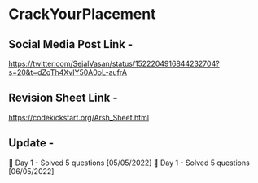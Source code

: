 # CrackYourPlacement

## Social Media Post Link -
https://twitter.com/SejalVasan/status/1522204916844232704?s=20&t=dZqTh4XvIY50A0oL-aufrA


## Revision Sheet Link -
https://codekickstart.org/Arsh_Sheet.html

## Update -
🎯 Day 1 - Solved 5 questions  [05/05/2022]
🎯 Day 1 - Solved 5 questions  [06/05/2022]

